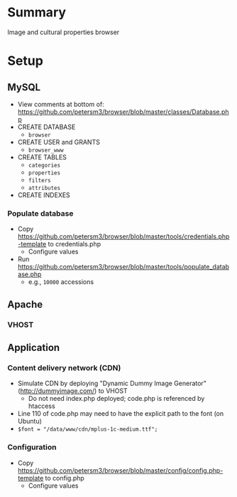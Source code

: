 # Summary
Image and cultural properties browser
# Setup
## MySQL
* View comments at bottom of: https://github.com/petersm3/browser/blob/master/classes/Database.php
* CREATE DATABASE
  * `browser`
* CREATE USER and GRANTS
  * `browser_www`
* CREATE TABLES
  * `categories`
  * `properties`
  * `filters`
  * `attributes`
* CREATE INDEXES

### Populate database
* Copy https://github.com/petersm3/browser/blob/master/tools/credentials.php-template to credentials.php
  * Configure values
* Run https://github.com/petersm3/browser/blob/master/tools/populate_database.php
  * e.g., `10000` accessions

## Apache

### VHOST

## Application

### Content delivery network (CDN)
* Simulate CDN by deploying "Dynamic Dummy Image Generator" (http://dummyimage.com/) to VHOST
  * Do not need index.php deployed; code.php is referenced by htaccess
* Line 110 of code.php may need to have the explicit path to the font (on Ubuntu)
* `$font = "/data/www/cdn/mplus-1c-medium.ttf";`

### Configuration
* Copy https://github.com/petersm3/browser/blob/master/config/config.php-template to config.php
  * Configure values
